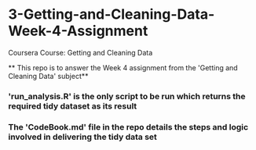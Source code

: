 # 3-Getting-and-Cleaning-Data-Week-4-Assignment
Coursera Course: Getting and Cleaning Data

** This repo is to answer the Week 4 assignment from the 'Getting and Cleaning Data' subject**


### 'run_analysis.R' is the only script to be run which returns the required tidy dataset as its result

### The 'CodeBook.md' file in the repo details the steps and logic involved in delivering the tidy data set





